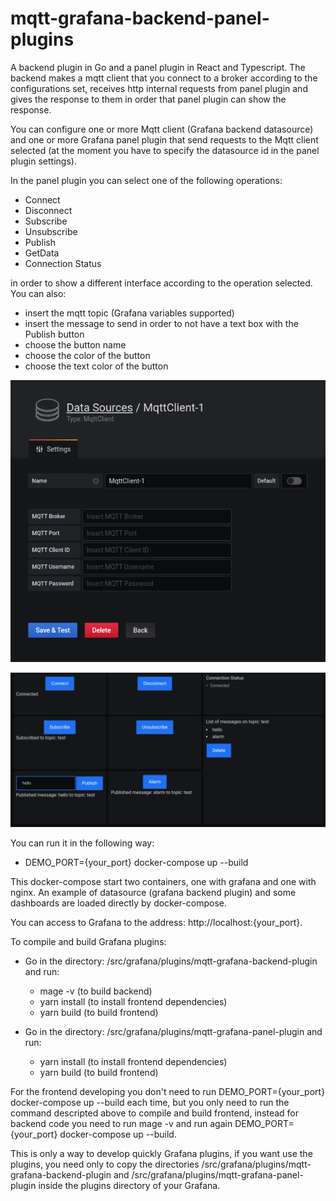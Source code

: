 # mqtt-grafana-backend-panel-plugins

A backend plugin in Go and a panel plugin in React and Typescript. 
The backend makes a mqtt client that you connect to a broker according to the configurations set, receives http internal requests from panel plugin and gives the response to them in order that panel plugin can show the response.

You can configure one or more Mqtt client (Grafana backend datasource) and one or more Grafana panel plugin that send requests to the Mqtt client selected (at the moment you have to specify the datasource id in the panel plugin settings). 

In the panel plugin you can select one of the following operations:
- Connect
- Disconnect
- Subscribe
- Unsubscribe
- Publish
- GetData
- Connection Status

in order to show a different interface according to the operation selected.
You can also:
- insert the mqtt topic (Grafana variables supported)
- insert the message to send in order to not have a text box with the Publish button
- choose the button name
- choose the color of the button 
- choose the text color of the button

![backend-plugin](https://github.com/s-torneo/mqtt-grafana-backend-panel-plugins/blob/master/img/backend-plugin.png "backend-plugin")

![panel-plugin](https://github.com/s-torneo/mqtt-grafana-backend-panel-plugins/blob/master/img/panel-plugin.png "panel-plugin")

You can run it in the following way:

- DEMO_PORT={your_port} docker-compose up --build

This docker-compose start two containers, one with grafana and one with nginx.
An example of datasource (grafana backend plugin) and some dashboards are loaded directly by docker-compose.

You can access to Grafana to the address: http://localhost:{your_port}.


To compile and build Grafana plugins:

- Go in the directory: /src/grafana/plugins/mqtt-grafana-backend-plugin and run:
  - mage -v (to build backend)
  - yarn install (to install frontend dependencies)
  - yarn build (to build frontend)
 
- Go in the directory: /src/grafana/plugins/mqtt-grafana-panel-plugin and run:
  - yarn install (to install frontend dependencies)
  - yarn build (to build frontend)
  
  
For the frontend developing you don't need to run DEMO_PORT={your_port} docker-compose up --build each time, but you only need to run the command descripted above to compile and build frontend, instead for backend code you need to run mage -v and run again DEMO_PORT={your_port} docker-compose up --build.

This is only a way to develop quickly Grafana plugins, if you want use the plugins, you need only to copy the directories /src/grafana/plugins/mqtt-grafana-backend-plugin and /src/grafana/plugins/mqtt-grafana-panel-plugin inside the plugins directory of your Grafana.
